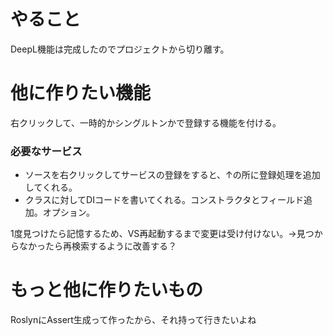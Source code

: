 ﻿# やること
DeepL機能は完成したのでプロジェクトから切り離す。


# 他に作りたい機能
右クリックして、一時的かシングルトンかで登録する機能を付ける。

### 必要なサービス
- ソースを右クリックしてサービスの登録をすると、↑の所に登録処理を追加してくれる。
- クラスに対してDIコードを書いてくれる。コンストラクタとフィールド追加。オプション。


1度見つけたら記憶するため、VS再起動するまで変更は受け付けない。→見つからなかったら再検索するように改善する？

# もっと他に作りたいもの
RoslynにAssert生成って作ったから、それ持って行きたいよね













